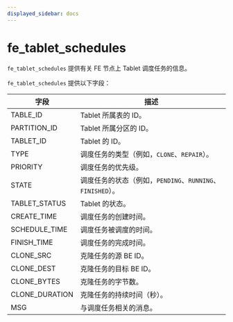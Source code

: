 ```yaml
---
displayed_sidebar: docs
---
```


# fe_tablet_schedules

`fe_tablet_schedules` 提供有关 FE 节点上 Tablet 调度任务的信息。

`fe_tablet_schedules` 提供以下字段：

| **字段**        | **描述**                                         |
| --------------- | ------------------------------------------------ |
| TABLE_ID        | Tablet 所属表的 ID。                             |
| PARTITION_ID    | Tablet 所属分区的 ID。                           |
| TABLET_ID       | Tablet 的 ID。                                   |
| TYPE            | 调度任务的类型（例如，`CLONE`、`REPAIR`）。      |
| PRIORITY        | 调度任务的优先级。                               |
| STATE           | 调度任务的状态（例如，`PENDING`、`RUNNING`、`FINISHED`）。 |
| TABLET_STATUS   | Tablet 的状态。                                  |
| CREATE_TIME     | 调度任务的创建时间。                             |
| SCHEDULE_TIME   | 调度任务被调度的时间。                           |
| FINISH_TIME     | 调度任务的完成时间。                             |
| CLONE_SRC       | 克隆任务的源 BE ID。                             |
| CLONE_DEST      | 克隆任务的目标 BE ID。                           |
| CLONE_BYTES     | 克隆任务的字节数。                               |
| CLONE_DURATION  | 克隆任务的持续时间（秒）。                       |
| MSG             | 与调度任务相关的消息。                           |
